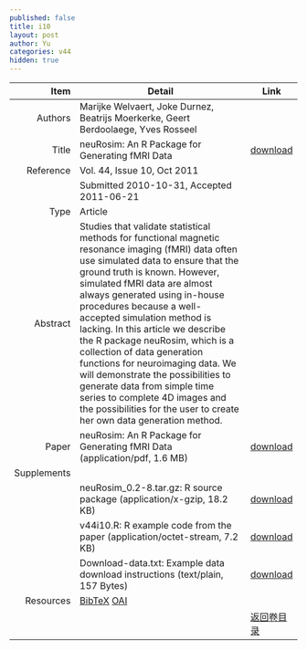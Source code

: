 ```yaml
---
published: false
title: i10
layout: post
author: Yu
categories: v44
hidden: true
---
```


| Item | Detail | Link |
|---:|---|---|
| Authors | Marijke Welvaert, Joke Durnez, Beatrijs Moerkerke, Geert Berdoolaege, Yves Rosseel| |
| Title |neuRosim: An R Package for Generating fMRI Data | [download](http://www.jstatsoft.org/v44/i10/paper) |
| Reference |Vol. 44, Issue 10, Oct 2011 | |
| | Submitted 2010-10-31, Accepted 2011-06-21| | 
| Type | Article| |
| Abstract | Studies that validate statistical methods for functional magnetic resonance imaging (fMRI) data often use simulated data to ensure that the ground truth is known. However, simulated fMRI data are almost always generated using in-house procedures because a well-accepted simulation method is lacking. In this article we describe the R package neuRosim, which is a collection of data generation functions for neuroimaging data. We will demonstrate the possibilities to generate data from simple time series to complete 4D images and the possibilities for the user to create her own data generation method.| |
| Paper | neuRosim: An R Package for Generating fMRI Data  (application/pdf, 1.6 MB)| [download](http://www.jstatsoft.org/v44/i10/paper) |
| Supplements | | |
| |neuRosim_0.2-8.tar.gz: R source package  (application/x-gzip, 18.2 KB)|  [download](http://www.jstatsoft.org/v44/i10/supp/1) |
| |v44i10.R:              R example code from the paper  (application/octet-stream, 7.2 KB)|  [download](http://www.jstatsoft.org/v44/i10/supp/2) |
| |Download-data.txt: Example data download instructions  (text/plain, 157 Bytes)|  [download](http://www.jstatsoft.org/v44/i10/supp/3) |
| Resources | [BibTeX](http://www.jstatsoft.org/v44/i10/bibtex) [OAI](http://www.jstatsoft.org/oai?verb=GetRecord&identifier=oai.jstatsoft/v44/i10&prefix=oai_dc)| |
| |  | [返回卷目录]({{site.baseurl}}/volume/v44.html) |
